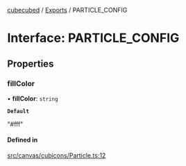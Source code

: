 [cubecubed](/reference/README.md) / [Exports](/reference/modules.md) / PARTICLE\_CONFIG

# Interface: PARTICLE\_CONFIG

## Properties

### fillColor

• **fillColor**: `string`

**`Default`**

"#fff"

#### Defined in

[src/canvas/cubicons/Particle.ts:12](https://github.com/imaphatduc/cubecubed/blob/ec15a85/src/canvas/cubicons/Particle.ts#L12)
